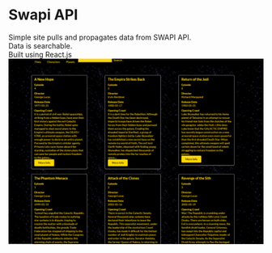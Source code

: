 # Swapi API
Simple site pulls and propagates data from SWAPI API. <br>
Data is searchable. <br>
Built using React.js <br>
<img src="images/SWAPI_Site_Screenshot.png">
